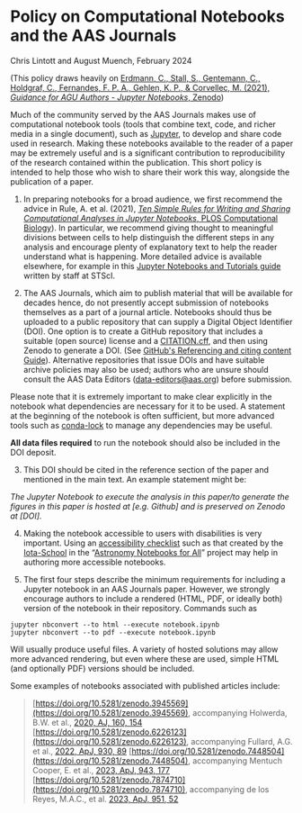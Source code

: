 # Policy on Computational Notebooks and the AAS Journals
Chris Lintott and August Muench, February 2024

(This policy draws heavily on [Erdmann, C., Stall, S., Gentemann, C., Holdgraf, C., Fernandes, F. P. A., Gehlen, K. P., & Corvellec, M. (2021), _Guidance for AGU Authors - Jupyter Notebooks_, Zenodo](https://doi.org/10.5281/zenodo.4774440))

Much of the community served by the AAS Journals makes use of computational notebook tools (tools that combine text, code, and richer media in a single document), such as [Jupyter](https://jupyter.org/), to develop and share code used in research. Making these notebooks available to the reader of a paper may be extremely useful and is a significant contribution to reproducibility of the research contained within the publication. This short policy is intended to help those who wish to share their work this way, alongside the publication of a paper.

1. In preparing notebooks for a broad audience, we first recommend the advice in Rule, A. et al. (2021), [_Ten Simple Rules for Writing and Sharing Computational Analyses in Jupyter Notebooks_, PLOS Computational Biology](https://doi.org/10.1371/journal.pcbi.1007007)). In particular, we recommend giving thought to meaningful divisions between cells to help distinguish the different steps in any analysis and encourage plenty of explanatory text to help the reader understand what is happening. More detailed advice is available elsewhere, for example in this [Jupyter Notebooks and Tutorials guide](https://github.com/spacetelescope/style-guides/blob/master/guides/jupyter-notebooks.md) written by staff at STScI.

2. The AAS Journals, which aim to publish material that will be available for decades hence, do not presently accept submission of notebooks themselves as a part of a journal article. Notebooks should thus be uploaded to a public repository that can supply a Digital Object Identifier (DOI). One option is to create a GitHub repository that includes a suitable (open source) license and a [CITATION.cff](https://citation-file-format.github.io/#/what-is-a-citation-cff-file), and then using Zenodo to generate a DOI. (See [GitHub's Referencing and citing content Guide](https://guides.github.com/activities/citable-code/)). Alternative repositories that issue DOIs and have suitable archive policies may also be used; authors who are unsure should consult the AAS Data Editors (data-editors@aas.org) before submission.

Please note that it is extremely important to make clear explicitly in the notebook what dependencies are necessary for it to be used. A statement at the beginning of the notebook is often sufficient, but more advanced tools such as [conda-lock](https://pythonspeed.com/articles/conda-dependency-management/) to manage any dependencies may be useful.

**All data files required** to run the notebook should also be included in the DOI deposit. 

3. This DOI should be cited in the reference section of the paper and mentioned in the main text. An example statement might be: 

_The Jupyter Notebook to execute the analysis in this paper/to generate the figures in this paper is hosted at [e.g. Github] and is preserved on Zenodo at  [DOI]._

4. Making the notebook accessible to users with disabilities is very important. Using an [accessibility checklist](https://github.com/Iota-School/notebooks-for-all/blob/main/resources/event-hackathon/notebook-authoring-checklist.md) such as that created by the [Iota-School](https://iotaschool.com) in the “[Astronomy Notebooks for All](https://github.com/Iota-School/notebooks-for-all)” project may help in authoring more accessible notebooks.  

5. The first four steps describe the minimum requirements for including a Jupyter notebook in an AAS Journals paper. However, we strongly encourage authors to include a rendered (HTML, PDF, or ideally both) version of the notebook in their repository. Commands such as
```
jupyter nbconvert --to html --execute notebook.ipynb
jupyter nbconvert --to pdf --execute notebook.ipynb
```

Will usually produce useful files. A variety of hosted solutions may allow more advanced rendering, but even where these are used, simple HTML (and optionally PDF) versions should be included. 

Some examples of notebooks associated with published articles include:
 
> [https://doi.org/10.5281/zenodo.3945569](https://doi.org/10.5281/zenodo.3945569), accompanying Holwerda, B.W. et al., [2020, AJ, 160, 154](https://doi.org/10.3847/1538-3881/aba617)
> [https://doi.org/10.5281/zenodo.6226123](https://doi.org/10.5281/zenodo.6226123), accompanying Fullard, A.G. et al., [2022, ApJ, 930, 89](https://doi.org/10.3847/1538-4357/ac589e)
> [https://doi.org/10.5281/zenodo.7448504](https://doi.org/10.5281/zenodo.7448504), accompanying Mentuch Cooper, E. et al., [2023, ApJ, 943, 177](https://doi.org/10.3847/1538-4357/aca962) 
> [https://doi.org/10.5281/zenodo.7874710](https://doi.org/10.5281/zenodo.7874710), accompanying de los Reyes, M.A.C., et al. [2023, ApJ, 951, 52](https://doi.org/10.3847/1538-4357/acd189) 
